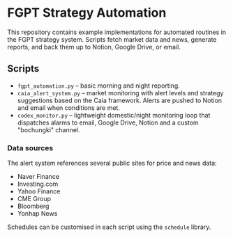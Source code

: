 # FGPT Strategy Automation

This repository contains example implementations for automated routines in the FGPT strategy system. Scripts fetch market data and news, generate reports, and back them up to Notion, Google Drive, or email.

## Scripts

- `fgpt_automation.py` – basic morning and night reporting.
- `caia_alert_system.py` – market monitoring with alert levels and strategy suggestions based on the Caia framework. Alerts are pushed to Notion and email when conditions are met.
- `codex_monitor.py` – lightweight domestic/night monitoring loop that dispatches alarms to email, Google Drive, Notion and a custom "bochungki" channel.

### Data sources

The alert system references several public sites for price and news data:

- Naver Finance
- Investing.com
- Yahoo Finance
- CME Group
- Bloomberg
- Yonhap News

Schedules can be customised in each script using the `schedule` library.
